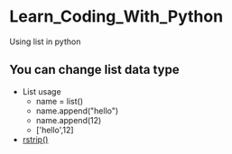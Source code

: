 # Learn_Coding_With_Python
Using list in python
## You can change list data type 
* List usage
  * name = list()
  * name.append("hello")
  * name.append(12)
  * ['hello',12]
* [ rstrip()](https://www.w3schools.com/python/trypython.asp?filename=demo_ref_string_rstrip)
